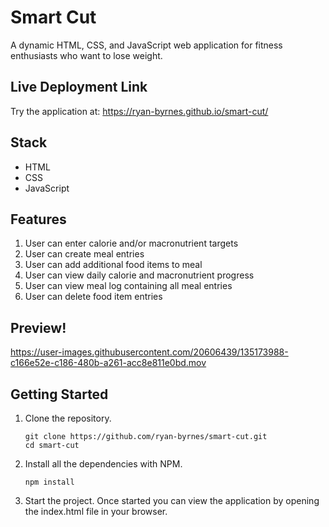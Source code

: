 # Smart Cut

A dynamic HTML, CSS, and JavaScript web application for fitness enthusiasts who want to lose weight.

## Live Deployment Link

Try the application at: https://ryan-byrnes.github.io/smart-cut/

## Stack
- HTML
- CSS
- JavaScript

## Features
1. User can enter calorie and/or macronutrient targets
2. User can create meal entries
3. User can add additional food items to meal
4. User can view daily calorie and macronutrient progress
5. User can view meal log containing all meal entries
6. User can delete food item entries

## Preview!

https://user-images.githubusercontent.com/20606439/135173988-c166e52e-c186-480b-a261-acc8e811e0bd.mov

## Getting Started
1. Clone the repository.
     ```shell
    git clone https://github.com/ryan-byrnes/smart-cut.git
    cd smart-cut
    ```
2. Install all the dependencies with NPM.
    ```shell
    npm install
    ```
3. Start the project. Once started you can view the application by opening the index.html file in your browser.
